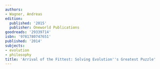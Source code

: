 ```yaml
---
authors:
- Wagner, Andreas
edition:
  published: '2015'
  publisher: Oneworld Publications
goodreads: '29339714'
isbn: '9781780747651'
published: '2014'
subjects:
- evolution
- philosophy
title: 'Arrival of the Fittest: Solving Evolution''s Greatest Puzzle'
---
```


